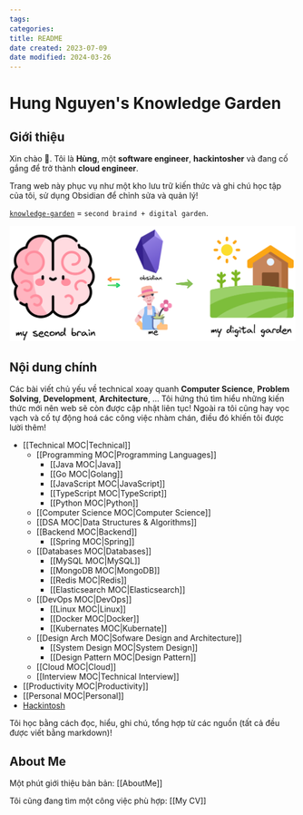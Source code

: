 ```yaml
---
tags: 
categories: 
title: README
date created: 2023-07-09
date modified: 2024-03-26
---
```


# Hung Nguyen's Knowledge Garden

## Giới thiệu

Xin chào 👋. Tôi là **Hùng**, một **software engineer**, **hackintosher** và đang cố gắng để trở thành **cloud engineer**.

Trang web này phục vụ như một kho lưu trữ kiến thức và ghi chú học tập của tôi, sử dụng Obsidian để chỉnh sửa và quản lý!

[`knowledge-garden`](https://github.com/vanhung4499/knowledge-garden) = `second braind + digital garden`.

![Pasted image 20230627005328](https://raw.githubusercontent.com/vanhung4499/images/master/snap/Pasted%20image%2020230627005328.png)

## Nội dung chính

Các bài viết chủ yếu về technical xoay quanh **Computer Science**, **Problem Solving**, **Development**, **Architecture**, … Tôi hứng thú tìm hiểu những kiến thức mới nên web sẽ còn được cập nhật liên tục! Ngoài ra tôi cũng hay vọc vạch và cố tự động hoá các công việc nhàm chán, điều đó khiến tôi được lười thêm!

- [[Technical MOC|Technical]]
	- [[Programming MOC|Programming Languages]]
		- [[Java MOC|Java]]
		- [[Go MOC|Golang]]
		- [[JavaScript MOC|JavaScript]]
		- [[TypeScript MOC|TypeScript]]
		- [[Python MOC|Python]]
	- [[Computer Science MOC|Computer Science]]
	- [[DSA MOC|Data Structures & Algorithms]]
	- [[Backend MOC|Backend]]
		- [[Spring MOC|Spring]]
	- [[Databases MOC|Databases]]
		- [[MySQL MOC|MySQL]]
		- [[MongoDB MOC|MongoDB]]
		- [[Redis MOC|Redis]]
		- [[Elasticsearch MOC|Elasticsearch]]
	- [[DevOps MOC|DevOps]]
		- [[Linux MOC|Linux]]
		- [[Docker MOC|Docker]]
		- [[Kubernates MOC|Kubernate]]
	- [[Design Arch MOC|Sofware Design and Architecture]]
		- [[System Design MOC|System Design]]
		- [[Design Pattern MOC|Design Pattern]]
	- [[Cloud MOC|Cloud]]
	- [[Interview MOC|Technical Interview]]
- [[Productivity MOC|Productivity]]
- [[Personal MOC|Personal]]
- [Hackintosh](https://vnohackintosh.com)

Tôi học bằng cách đọc, hiểu, ghi chú, tổng hợp từ các nguồn (tất cả đều được viết bằng markdown)!

## About Me

Một phút giới thiệu bản bản: [[AboutMe]]

Tôi cũng đang tìm một công việc phù hợp: [[My CV]]
